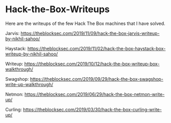 # Hack-the-Box-Writeups

Here are the writeups of the few Hack The Box machines that I have solved.

Jarvis:   https://theblocksec.com/2019/11/09/hack-the-box-jarvis-writeup-by-nikhil-sahoo/

Haystack: https://theblocksec.com/2019/11/02/hack-the-box-haystack-box-writeup-by-nikhil-sahoo/

Writeup:  https://theblocksec.com/2019/10/12/hack-the-box-writeup-box-walkthrough/

Swagshop: https://theblocksec.com/2019/09/29/hack-the-box-swagshop-write-up-walkthrough/

Netmon:   https://theblocksec.com/2019/06/29/hack-the-box-netmon-write-up/

Curling:  https://theblocksec.com/2019/03/30/hack-the-box-curling-write-up/
